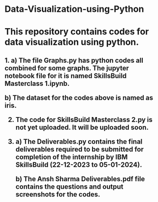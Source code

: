 # Data-Visualization-using-Python

<h1>This repository contains codes for data visualization using python. </h1>

<h2>
1. a) The file Graphs.py has python codes all combined for some graphs. The jupyter notebook file for it is named SkillsBuild Masterclass 1.ipynb.

   b) The dataset for the codes above is named as iris.


2. The code for SkillsBuild Masterclass 2.py is not yet uploaded. It will be uploaded soon.


3. a) The Deliverables.py contains the final deliverables required to be submitted for completion of the internship by IBM SkillsBuild (22-12-2023 to 05-01-2024).

   b) The Ansh Sharma Deliverables.pdf file contains the questions and output screenshots for the codes.

</h2>
